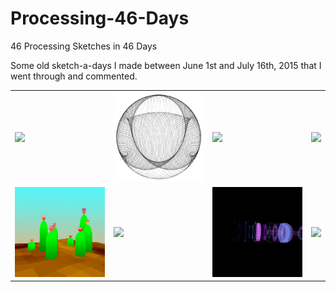 # Processing-46-Days
46 Processing Sketches in 46 Days

Some old sketch-a-days I made between June 1st and July 16th, 2015 that I went through and commented.

<table>
  <tr>
    <td>
      <a href="https://github.com/SamIngersoll/Processing-46-Days/blob/master/p_2015_06_08_stringArrangement"><img src="https://github.com/SamIngersoll/Processing-46-Days/blob/master/p_2015_06_08_stringArrangement/stringArrangement.gif"width="600"></a>
    </td>
    <td>
      <img src="https://github.com/SamIngersoll/Processing-46-Days/blob/master/Images/weirdBall_3025.png"width="600">
    </td>
    <td>
      <a href="https://github.com/SamIngersoll/Processing-46-Days/blob/master/p_2015_06_12_ripplePaths"><img src="https://github.com/SamIngersoll/Processing-46-Days/blob/master/p_2015_06_12_ripplePaths/ripplePaths.gif"width="600"></a>
    </td>
    <td>
      <a href="https://github.com/SamIngersoll/Processing-46-Days/blob/master/p_2015_06_11_bubbles"><img src="https://github.com/SamIngersoll/Processing-46-Days/blob/master/p_2015_06_11_bubbles/bubbles.gif"width="600">
    </td></a>
  </tr>
  <tr>
    <td>
      <img src="https://github.com/SamIngersoll/Processing-46-Days/blob/master/Images/cacti_117.jpg"width="600">
    </td>
    <td>
      <a href="https://github.com/SamIngersoll/Processing-46-Days/blob/master/p_2015_06_15_mushroomsColorShader"><img src="https://github.com/SamIngersoll/Processing-46-Days/blob/master/p_2015_06_15_mushroomsColorShader/mushroomColorShader.gif"width="600"></a>
    </td>
    <td>
      <img src="https://github.com/SamIngersoll/Processing-46-Days/blob/master/Images/uiCylinder_3404.png"width="600">
    </td>
    <td>
      <a href="https://github.com/SamIngersoll/Processing-46-Days/blob/master/p_2015_06_04_squareConnectors"><img src="https://github.com/SamIngersoll/Processing-46-Days/blob/master/p_2015_06_04_squareConnectors/squareConnectors_square.gif"width="600"></a>
    </td>
  </tr>
</table>
